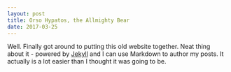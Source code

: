 ```yaml
---
layout: post
title: Orso Hypatos, the Allmighty Bear
date: 2017-03-25
---
```


Well. Finally got around to putting this old website together. Neat thing about it - powered by [Jekyll](http://jekyllrb.com) and 
I can use Markdown to author my posts.  It actually is a lot easier than I thought it was going to be.
